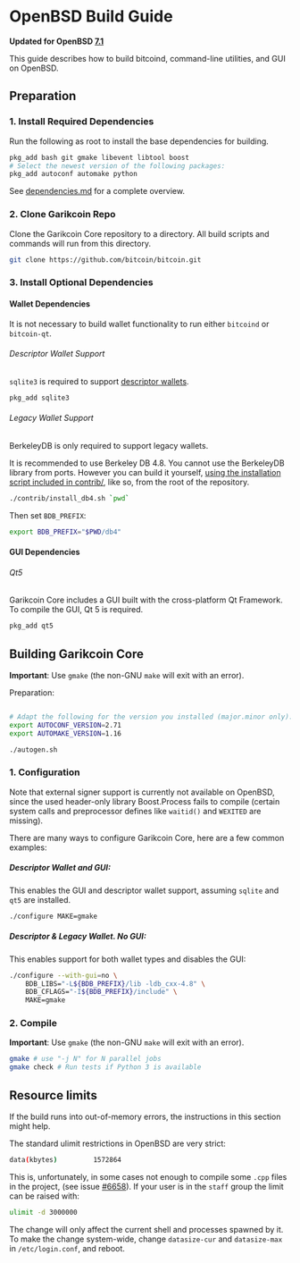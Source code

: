 # OpenBSD Build Guide

**Updated for OpenBSD [7.1](https://www.openbsd.org/71.html)**

This guide describes how to build bitcoind, command-line utilities, and GUI on OpenBSD.

## Preparation

### 1. Install Required Dependencies
Run the following as root to install the base dependencies for building.

```bash
pkg_add bash git gmake libevent libtool boost
# Select the newest version of the following packages:
pkg_add autoconf automake python
```

See [dependencies.md](dependencies.md) for a complete overview.

### 2. Clone Garikcoin Repo
Clone the Garikcoin Core repository to a directory. All build scripts and commands will run from this directory.
``` bash
git clone https://github.com/bitcoin/bitcoin.git
```

### 3. Install Optional Dependencies

#### Wallet Dependencies

It is not necessary to build wallet functionality to run either `bitcoind` or `bitcoin-qt`.

###### Descriptor Wallet Support

`sqlite3` is required to support [descriptor wallets](descriptors.md).

``` bash
pkg_add sqlite3
```

###### Legacy Wallet Support
BerkeleyDB is only required to support legacy wallets.

It is recommended to use Berkeley DB 4.8. You cannot use the BerkeleyDB library
from ports. However you can build it yourself, [using the installation script included in contrib/](/contrib/install_db4.sh), like so, from the root of the repository.

```bash
./contrib/install_db4.sh `pwd`
```

Then set `BDB_PREFIX`:

```bash
export BDB_PREFIX="$PWD/db4"
```

#### GUI Dependencies
###### Qt5

Garikcoin Core includes a GUI built with the cross-platform Qt Framework. To compile the GUI, Qt 5 is required.

```bash
pkg_add qt5
```

## Building Garikcoin Core

**Important**: Use `gmake` (the non-GNU `make` will exit with an error).

Preparation:
```bash

# Adapt the following for the version you installed (major.minor only):
export AUTOCONF_VERSION=2.71
export AUTOMAKE_VERSION=1.16

./autogen.sh
```

### 1. Configuration

Note that external signer support is currently not available on OpenBSD, since
the used header-only library Boost.Process fails to compile (certain system
calls and preprocessor defines like `waitid()` and `WEXITED` are missing).

There are many ways to configure Garikcoin Core, here are a few common examples:

##### Descriptor Wallet and GUI:
This enables the GUI and descriptor wallet support, assuming `sqlite` and `qt5` are installed.

```bash
./configure MAKE=gmake
```

##### Descriptor & Legacy Wallet. No GUI:
This enables support for both wallet types and disables the GUI:

```bash
./configure --with-gui=no \
    BDB_LIBS="-L${BDB_PREFIX}/lib -ldb_cxx-4.8" \
    BDB_CFLAGS="-I${BDB_PREFIX}/include" \
    MAKE=gmake
```

### 2. Compile
**Important**: Use `gmake` (the non-GNU `make` will exit with an error).

```bash
gmake # use "-j N" for N parallel jobs
gmake check # Run tests if Python 3 is available
```

## Resource limits

If the build runs into out-of-memory errors, the instructions in this section
might help.

The standard ulimit restrictions in OpenBSD are very strict:
```bash
data(kbytes)         1572864
```

This is, unfortunately, in some cases not enough to compile some `.cpp` files in the project,
(see issue [#6658](https://github.com/bitcoin/bitcoin/issues/6658)).
If your user is in the `staff` group the limit can be raised with:
```bash
ulimit -d 3000000
```
The change will only affect the current shell and processes spawned by it. To
make the change system-wide, change `datasize-cur` and `datasize-max` in
`/etc/login.conf`, and reboot.
